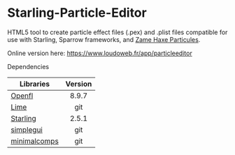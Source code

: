 Starling-Particle-Editor
========================

HTML5 tool to create particle effect files (.pex) and .plist files compatible for use with Starling, Sparrow frameworks, and [Zame Haxe Particules](https://github.com/restorer/zame-haxe-particles). 

Online version here: https://www.loudoweb.fr/app/particleeditor
	
Dependencies

| Libraries        | Version     |
| ------------- |:-------------:|
| [Openfl](https://github.com/openfl/openfl)      | 8.9.7 |
| [Lime](https://github.com/loudoweb/lime)      | git |
| [Starling](https://github.com/openfl/starling)      | 2.5.1 |
| [simplegui](https://github.com/loudoweb/simplegui-openfl)       | git      |
| [minimalcomps](https://github.com/loudoweb/minimalcomps-openfl)  | git      |